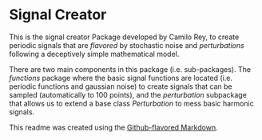 # Signal Creator

This is the signal creator Package developed by Camilo Rey, to 
create periodic signals that are _flavored_ by stochastic noise and
_perturbations_ following a deceptively simple mathematical model. 

There are two main components in this package (i.e. sub-packages). The 
*functions* package where the basic signal functions are located 
(i.e. periodic functions and gaussian noise) to create signals that
can be sampled (automatically to 100 points), and the *perturbation* 
subpackage that allows us to extend a base class _Perturbation_ to 
mess basic harmonic signals. 



This readme was created using the 
[Github-flavored Markdown](https://guides.github.com/features/mastering-markdown/).